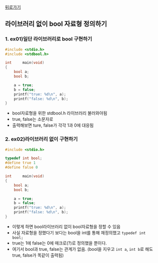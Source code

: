 [뒤로가기](../README.md)

## 라이브러리 없이 bool 자료형 정의하기



### 1. ex01)일단 라이브러리로 bool 구현하기

```c
#include <stdio.h>
#include <stdbool.h>

int		main(void)
{
	bool a;
	bool b;

	a = true;
	b = false;
	printf("true: %d\n", a);
	printf("false: %d\n", b);
}
```

- bool자료형을 위한 stdbool.h 라이브러리 불러와야됨
- true, false는 소문자로
- 출력해보면 ture, false가 각각 1과 0에 대응됨



### 2. ex02)라이브러리 없이 구현하기

```c
#include <stdio.h>

typedef int bool;
#define true 1
#define false 0

int		main(void)
{
	bool a;
	bool b;

	a = true;
	b = false;
	printf("true: %d\n", a);
	printf("false: %d\n", b);
}
```



- 이렇게 하면 bool라이브러리 없이 bool자료형을 정할 수 있음
- 사실 자료형을 정했다기 보다는 bool을 int를 통해 재정의했고 `typedef int bool;`
- true는 1에 false는 0에 매크로(?)로 정의했을 뿐이다.
- 여기서 bool과 true, false는 관계가 없음. (bool을 지우고 `int a`, `int b`로 해도 true, false가 똑같이 출력됨)